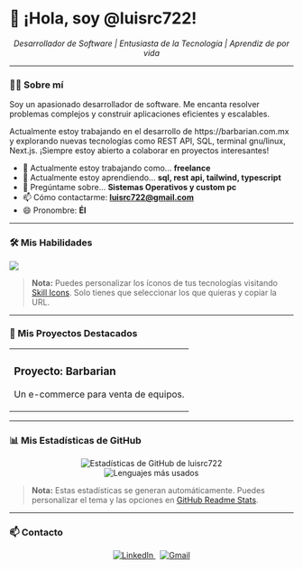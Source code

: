 # 👋 ¡Hola, soy @luisrc722!

<p align="center">
  <em>Desarrollador de Software | Entusiasta de la Tecnología | Aprendiz de por vida</em>
</p>

---

### 👨‍💻 Sobre mí

<p>
  Soy un apasionado desarrollador de software. Me encanta resolver problemas complejos y construir aplicaciones eficientes y escalables.
</p>

<p>
  Actualmente estoy trabajando en el desarrollo de https://barbarian.com.mx y explorando nuevas tecnologías como REST API, SQL, terminal gnu/linux, Next.js. ¡Siempre estoy abierto a colaborar en proyectos interesantes!
</p>

- 🔭 Actualmente estoy trabajando como... **freelance**
- 🌱 Actualmente estoy aprendiendo... **sql, rest api, tailwind, typescript**
- 💬 Pregúntame sobre... **Sistemas Operativos y custom pc**
- 📫 Cómo contactarme: **luisrc722@gmail.com**
- 😄 Pronombre: **Él**

---

### 🛠️ Mis Habilidades

<p align="left">
  <a href="https://skillicons.dev">
    <img src="https://skillicons.dev/icons?i=html,css,js,ts,react,nodejs,mysql,git" />
  </a>
</p>

> **Nota:** Puedes personalizar los íconos de tus tecnologías visitando [Skill Icons](https://skillicons.dev). Solo tienes que seleccionar los que quieras y copiar la URL.

---

### 🚀 Mis Proyectos Destacados

<table border="0" cellpadding="10">
  <tr>
    <td valign="top">
      <h3>Proyecto: Barbarian</h3>
      <p>Un e-commerce para venta de equipos.</p>
    </td>
  </tr>
</table>

---

### 📊 Mis Estadísticas de GitHub

<p align="center">
  <img src="https://github-readme-stats.vercel.app/api?username=luisrc722&show_icons=true&theme=radical" alt="Estadísticas de GitHub de luisrc722" />
  <br/>
  <img src="https://github-readme-stats.vercel.app/api/top-langs/?username=luisrc722&layout=compact&theme=radical" alt="Lenguajes más usados" />
</p>

> **Nota:** Estas estadísticas se generan automáticamente. Puedes personalizar el tema y las opciones en [GitHub Readme Stats](https://github.com/anuraghazra/github-readme-stats).

---

### 📫 Contacto

<p align="center">
  <a href="https://linkedin.com/in/tu-usuario-de-linkedin" target="_blank">
    <img src="https://img.shields.io/badge/LinkedIn-0077B5?style=for-the-badge&logo=linkedin&logoColor=white" alt="LinkedIn"/>
  </a>
  &nbsp;
  <a href="mailto:luisrc722@gmail.com">
    <img src="https://img.shields.io/badge/Gmail-D14836?style=for-the-badge&logo=gmail&logoColor=white" alt="Gmail"/>
  </a>
</p>
